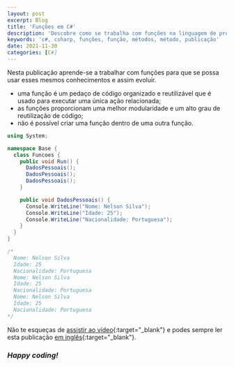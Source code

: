 ```yaml
---
layout: post
excerpt: Blog
title: 'Funções em C#'
description: 'Descobre como se trabalha com funções na linguagem de programação C#. Obtém respostas às tuas dúvidas com a teoria e os exemplos apresentados.'
keywords: 'c#, csharp, funções, função, métodos, método, publicação'
date: 2021-11-30
categories: [C#]
---
```


Nesta publicação aprende-se a trabalhar com funções para que se possa usar esses mesmos conhecimentos e assim evoluir.

- uma função é um pedaço de código organizado e reutilizável que é usado para executar uma única ação relacionada;
- as funções proporcionam uma melhor modularidade e um alto grau de reutilização de código;
- não é possível criar uma função dentro de uma outra função.

```csharp
using System;

namespace Base {
  class Funcoes {
    public void Run() {
      DadosPessoais();
      DadosPessoais();
      DadosPessoais();
    }

    public void DadosPessoais() {
      Console.WriteLine("Nome: Nelson Silva");
      Console.WriteLine("Idade: 25");
      Console.WriteLine("Nacionalidade: Portuguesa");
    }
  }
}

/*
  Nome: Nelson Silva
  Idade: 25
  Nacionalidade: Portuguesa
  Nome: Nelson Silva
  Idade: 25
  Nacionalidade: Portuguesa
  Nome: Nelson Silva
  Idade: 25
  Nacionalidade: Portuguesa
*/
```

Não te esqueças de [assistir ao vídeo](https://youtu.be/61T_m11jCWs){:target="\_blank"} e podes sempre ler esta publicação [em inglês](https://nelsonsilvadev.com/blog/20211130/functions-in-csharp/){:target="\_blank"}.

### _Happy coding!_
